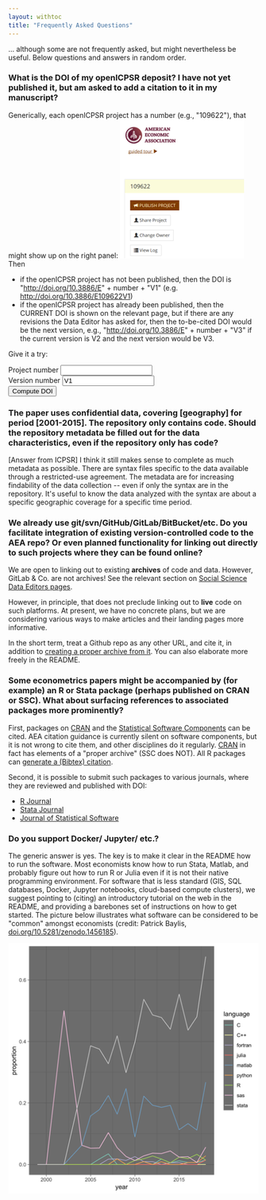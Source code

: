 ```yaml
---
layout: withtoc
title: "Frequently Asked Questions"
---
```

... although some are not frequently asked, but might nevertheless be useful. Below questions and answers in random order.

### What is the DOI of my openICPSR deposit? I have not yet published it, but am asked to add a citation to it in my manuscript?

 Generically, each openICPSR project has a number (e.g., "109622"), that might show up on the right panel:
 ![Image of number](assets/project-number.png) 
 Then

- if the openICPSR project has not been published, then the DOI is "http://doi.org/10.3886/E" + number + "V1" (e.g. http://doi.org/10.3886/E109622V1)
- if the openICPSR project has already been published, then the CURRENT DOI is shown on the relevant page, but if there are any revisions the Data Editor has asked for, then the to-be-cited DOI would be the next version, e.g., "http://doi.org/10.3886/E" + number + "V3" if the current version is V2 and the next version would be V3.

Give it a try:

<form id="myForm">
  Project number <input type="text" name="projectid"><br>
  Version number <input type="text" name="versionnum" value="V1"><br>
  <input type="button" onclick="myFunction()" value="Compute DOI">
</form>

<p id="DOI"></p>

<script>
function myFunction() {
  var str1 = "http://doi.org/10.3886/E";
  var str2 = document.getElementById('myForm').elements[0].value
  var str3 = document.getElementById('myForm').elements[1].value
  var res = str1.concat(str2).concat(str3);
  document.getElementById("DOI").innerHTML = "<i>Your DOI will be: </i>" + res;
  
}
</script>

### The paper uses confidential data, covering [geography] for period [2001-2015]. The repository only contains code. Should the repository metadata be filled out for the data characteristics, even if the repository only has code?

[Answer from ICPSR] I think it still makes sense to complete as much metadata as possible.  There are syntax files specific to the data available through a restricted-use agreement.  The metadata are for increasing findability of the data collection -- even if only the syntax are in the repository.  It's useful to know the data analyzed with the syntax are about a specific geographic coverage  for a specific time period.

### We already use git/svn/GitHub/GitLab/BitBucket/etc. Do you facilitate integration of existing version-controlled code to the AEA repo? Or even planned functionality for linking out directly to such projects where they can be found online?

We are open to linking out to existing **archives** of code and data. However, GitLab & Co. are not archives! See the relevant section on [Social Science Data Editors pages](https://social-science-data-editors.github.io/guidance/Requested_information_hosting.html#not-acceptable).

However, in principle, that does not preclude linking out to **live** code on such platforms. At present, we have no concrete plans, but we are considering various ways to make articles and their landing pages more informative.

In the short term, treat a Github repo as any other URL, and cite it, in addition to [creating a proper archive from it](https://guides.github.com/activities/citable-code/). You can also elaborate more freely in the README. 

### Some econometrics papers might be accompanied by (for example) an R or Stata package (perhaps published on CRAN or SSC). What about surfacing references to associated packages more prominently?

First, packages on [CRAN](https://cran.r-project.org/) and the [Statistical Software Components](https://ideas.repec.org/s/boc/bocode.html) can be cited. AEA citation guidance is currently silent on software components, but it is not wrong to cite them, and other disciplines do it regularly. [CRAN](https://cran.r-project.org/) in fact has elements of a "proper archive" (SSC does NOT). All R packages can [generate a (Bibtex) citation](https://stat.ethz.ch/R-manual/R-devel/library/utils/html/citation.html). 

Second, it is possible to submit such packages to various journals, where they are reviewed and published with DOI:
- [R Journal](https://journal.r-project.org/)
- [Stata Journal](https://www.stata-journal.com/)
- [Journal of Statistical Software](https://www.jstatsoft.org/)

### Do you support Docker/ Jupyter/ etc.?

The generic answer is yes. The key is to make it clear in the README how to run the software. Most economists know how to run Stata, Matlab, and probably figure out how to run R or Julia even if it is not their native programming environment. For software that is less standard (GIS, SQL databases, Docker, Jupyter notebooks, cloud-based compute clusters), we suggest pointing to (citing) an introductory tutorial on the web in the README, and providing a barebones set of instructions on how to get started.
The picture below illustrates what software can be considered to be "common" amongst economists (credit: Patrick Baylis, [doi.org/10.5281/zenodo.1456185](http://doi.org/10.5281/zenodo.1456185)).

![software usage](assets/aer_programs_by_year.png)